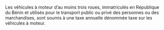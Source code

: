 Les véhicules à moteur d’au moins trois roues, immatriculés en République du Bénin et utilisés pour le transport public ou privé des personnes ou des marchandises, sont soumis à une taxe annuelle dénommée taxe sur les véhicules à moteur.